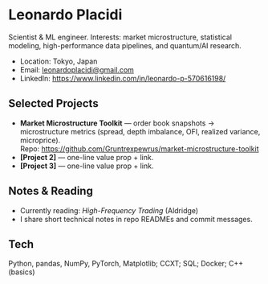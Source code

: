 # Leonardo Placidi

Scientist & ML engineer. Interests: market microstructure, statistical modeling, high-performance data pipelines, and quantum/AI research.

- Location: Tokyo, Japan
- Email: leonardoplacidi@gmail.com
- LinkedIn: https://www.linkedin.com/in/leonardo-p-570616198/

## Selected Projects
- **Market Microstructure Toolkit** — order book snapshots → microstructure metrics (spread, depth imbalance, OFI, realized variance, microprice).  
  Repo: https://github.com/Gruntrexpewrus/market-microstructure-toolkit
- **[Project 2]** — one-line value prop + link.
- **[Project 3]** — one-line value prop + link.

## Notes & Reading
- Currently reading: *High-Frequency Trading* (Aldridge)
- I share short technical notes in repo READMEs and commit messages.

## Tech
Python, pandas, NumPy, PyTorch, Matplotlib; CCXT; SQL; Docker; C++ (basics)
